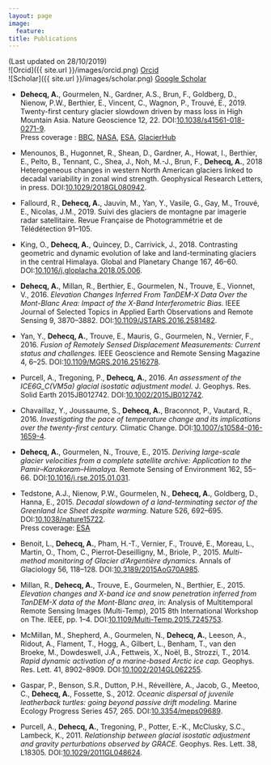 ```yaml
---
layout: page
image:
  feature:
title: Publications
---
```

(Last updated on 28/10/2019)  
![Orcid]({{ site.url }}/images/orcid.png) [Orcid](http://orcid.org/0000-0002-5157-1183)   
![Scholar]({{ site.url }}/images/scholar.png) [Google Scholar](https://scholar.google.fr/citations?user=4Fk2yxUAAAAJ&hl)   


- **Dehecq, A.**, Gourmelen, N., Gardner, A.S., Brun, F., Goldberg, D., Nienow, P.W., Berthier, E., Vincent, C., Wagnon, P., Trouvé, E., 2019. Twenty-first century glacier slowdown driven by mass loss in High Mountain Asia. Nature Geoscience 12, 22. DOI:[10.1038/s41561-018-0271-9](https://doi.org/10.1038/s41561-018-0271-9).  
Press coverage : [BBC](https://www.bbc.com/news/science-environment-46502040), [NASA](https://earthobservatory.nasa.gov/images/144376/ice-loss-slows-down-asian-glaciers), [ESA](https://www.esa.int/Our_Activities/Observing_the_Earth/Space_for_our_climate/Slow_flow_for_glaciers_thinning_in_Asia), [GlacierHub](http://glacierhub.org/2019/01/08/ice-loss-gravity-and-asian-glacier-slowdown/)

- Menounos, B., Hugonnet, R., Shean, D., Gardner, A., Howat, I., Berthier, E., Pelto, B., Tennant, C., Shea, J., Noh, M.-J., Brun, F., **Dehecq, A.**, 2018 Heterogeneous changes in western North American glaciers linked to decadal variability in zonal wind strength. Geophysical Research Letters, in press. DOI:[10.1029/2018GL080942](https://doi.org/10.1029/2018GL080942).

- Fallourd, R., **Dehecq, A.**, Jauvin, M., Yan, Y., Vasile, G., Gay, M., Trouvé, E., Nicolas, J.M., 2019. Suivi des glaciers de montagne par imagerie radar satellitaire. Revue Française de Photogrammétrie et de Télédétection 91–105.

- King, O., **Dehecq, A.**, Quincey, D., Carrivick, J., 2018. Contrasting geometric and dynamic evolution of lake and land-terminating glaciers in the central Himalaya. Global and Planetary Change 167, 46–60. DOI:[10.1016/j.gloplacha.2018.05.006](https://doi.org/10.1016/j.gloplacha.2018.05.006).

- **Dehecq, A.**, Millan, R., Berthier, E., Gourmelen, N., Trouve, E., Vionnet, V., 2016. *Elevation Changes Inferred From TanDEM-X Data Over the Mont-Blanc Area: Impact of the X-Band Interferometric Bias.* IEEE Journal of Selected Topics in Applied Earth Observations and Remote Sensing 9, 3870–3882. DOI:[10.1109/JSTARS.2016.2581482](https://doi.org/10.1109/JSTARS.2016.2581482).

- Yan, Y., **Dehecq, A.**, Trouve, E., Mauris, G., Gourmelen, N., Vernier, F., 2016. *Fusion of Remotely Sensed Displacement Measurements: Current status and challenges.* IEEE Geoscience and Remote Sensing Magazine 4, 6–25. DOI:[10.1109/MGRS.2016.2516278](https://doi.org/10.1109/MGRS.2016.2516278).

- Purcell, A., Tregoning, P., **Dehecq, A.**, 2016. *An assessment of the ICE6G_C(VM5a) glacial isostatic adjustment model.* J. Geophys. Res. Solid Earth 2015JB012742. DOI:[10.1002/2015JB012742](https://doi.org/10.1002/2015JB012742).

- Chavaillaz, Y., Joussaume, S., **Dehecq, A.**, Braconnot, P., Vautard, R., 2016. *Investigating the pace of temperature change and its implications over the twenty-first century.* Climatic Change. DOI:[10.1007/s10584-016-1659-4](https://doi.org/10.1007/s10584-016-1659-4).

- **Dehecq, A.**, Gourmelen, N., Trouve, E., 2015. *Deriving large-scale glacier velocities from a complete satellite archive: Application to the Pamir–Karakoram–Himalaya.* Remote Sensing of Environment 162, 55–66. DOI:[10.1016/j.rse.2015.01.031](https://doi.org/10.1016/j.rse.2015.01.031).

- Tedstone, A.J., Nienow, P.W., Gourmelen, N., **Dehecq, A.**, Goldberg, D., Hanna, E., 2015. *Decadal slowdown of a land-terminating sector of the Greenland Ice Sheet despite warming.* Nature 526, 692–695. DOI:[10.1038/nature15722](https://doi.org/10.1038/nature15722).  
Press coverage: [ESA](https://www.esa.int/Our_Activities/Observing_the_Earth/Melting_slows_Greenland_ice_flow)

- Benoit, L., **Dehecq, A.**, Pham, H.-T., Vernier, F., Trouvé, E., Moreau, L., Martin, O., Thom, C., Pierrot-Deseilligny, M., Briole, P., 2015. *Multi-method monitoring of Glacier d’Argentière dynamics.* Annals of Glaciology 56, 118–128. DOI:[10.3189/2015AoG70A985](https://doi.org/10.3189/2015AoG70A985).

- Millan, R., **Dehecq, A.**, Trouve, E., Gourmelen, N., Berthier, E., 2015. *Elevation changes and X-band ice and snow penetration inferred from TanDEM-X data of the Mont-Blanc area*, in: Analysis of Multitemporal Remote Sensing Images (Multi-Temp), 2015 8th International Workshop on The. IEEE, pp. 1–4. DOI:[10.1109/Multi-Temp.2015.7245753](https://doi.org/10.1109/Multi-Temp.2015.7245753).

- McMillan, M., Shepherd, A., Gourmelen, N., **Dehecq, A.**, Leeson, A., Ridout, A., Flament, T., Hogg, A., Gilbert, L., Benham, T., van den Broeke, M., Dowdeswell, J.A., Fettweis, X., Noël, B., Strozzi, T., 2014. *Rapid dynamic activation of a marine-based Arctic ice cap.* Geophys. Res. Lett. 41, 8902–8909. DOI:[10.1002/2014GL062255](https://doi.org/10.1002/2014GL062255).

- Gaspar, P., Benson, S.R., Dutton, P.H., Réveillère, A., Jacob, G., Meetoo, C., **Dehecq, A.**, Fossette, S., 2012. *Oceanic dispersal of juvenile leatherback turtles: going beyond passive drift modeling.* Marine Ecology Progress Series 457, 265. DOI:[10.3354/meps09689](https://doi.org/10.3354/meps09689).

- Purcell, A., **Dehecq, A.**, Tregoning, P., Potter, E.-K., McClusky, S.C., Lambeck, K., 2011. *Relationship between glacial isostatic adjustment and gravity perturbations observed by GRACE.* Geophys. Res. Lett. 38, L18305. DOI:[10.1029/2011GL048624](https://doi.org/10.1029/2011GL048624).
